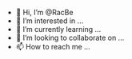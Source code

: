 - 👋 Hi, I’m @RacBe
- 👀 I’m interested in ...
- 🌱 I’m currently learning ...
- 💞️ I’m looking to collaborate on ...
- 📫 How to reach me ...

<!---
RacBe/RacBe is a ✨ special ✨ repository because its `README.md` (this file) appears on your GitHub profile.
You can click the Preview link to take a look at your changes.
--->
